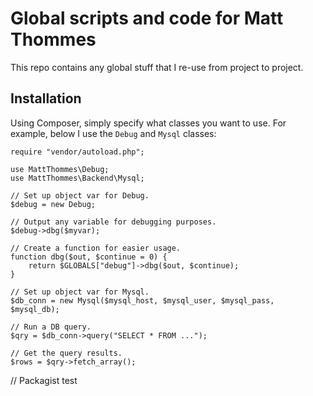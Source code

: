 Global scripts and code for Matt Thommes
==========

This repo contains any global stuff that I re-use from project to project.

## Installation

Using Composer, simply specify what classes you want to use. For example, below I use the `Debug` and `Mysql` classes:

	require "vendor/autoload.php";

	use MattThommes\Debug;
	use MattThommes\Backend\Mysql;

	// Set up object var for Debug.
	$debug = new Debug;

	// Output any variable for debugging purposes.
	$debug->dbg($myvar);

	// Create a function for easier usage.
	function dbg($out, $continue = 0) {
		return $GLOBALS["debug"]->dbg($out, $continue);
	}

	// Set up object var for Mysql.
	$db_conn = new Mysql($mysql_host, $mysql_user, $mysql_pass, $mysql_db);

	// Run a DB query.
	$qry = $db_conn->query("SELECT * FROM ...");

	// Get the query results.
	$rows = $qry->fetch_array();

// Packagist test
